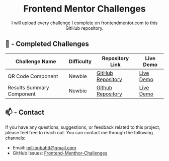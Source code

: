 <h1 align="center">Frontend Mentor Challenges</h1>
<p align="center">I will upload every challenge I complete on frontendmentor.com to this GitHub repository.</p>

## 📃 - Completed Challenges

<div>
    <table>
        <thead>
            <tr>
                <th>Challenge Name</th>
                <th>Difficulty</th>
                <th>Repository Link</th>
                <th>Live Demo</th>
            </tr>
        </thead>
        <tbody>
            <tr>
                <td>QR Code Component</td>
                <td>Newbie</td>
                <td><a href="https://github.com/millionbaht/frontend-mentor-challenges/tree/main/qr-code-component/">GitHub Repository</a></td>
                <td><a href="https://millionbaht.github.io/frontend-mentor-challenges/qr-code-component/">Live Demo</a></td>
            </tr>
            <tr>
                <td>Results Summary Component</td>
                <td>Newbie</td>
                <td><a href="https://github.com/millionbaht/frontend-mentor-challenges/tree/main/results-summary-component/">Github Repository</a></td>
                <td><a href="https://millionbaht.github.io/frontend-mentor-challenges/results-summary-component/">Live Demo</a></td>
            </tr>
        </tbody>
    </table>
</div>

## 📫 - Contact
If you have any questions, suggestions, or feedback related to this project, please feel free to reach out. You can contact me through the following channels:

- Email: [millionbahtt@gmail.com](mailto:millionbahtt@gmail.com)
- GitHub Issues: [Frontend-Menthor-Challenges](https://github.com/millionbaht/frontend-mentor-challenges/issues)
